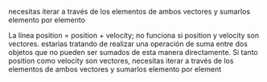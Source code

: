 necesitas iterar a través de los elementos de ambos vectores y sumarlos elemento por elemento

La línea position = position + velocity; no funciona si position y velocity son vectores. estarias tratando de realizar una operación de suma entre dos objetos que no pueden ser sumados de esta manera directamente. Si tanto position como velocity son vectores, necesitas iterar a través de los elementos de ambos vectores y sumarlos elemento por element
